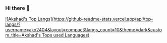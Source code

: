 ### Hi there 👋

<!--
**akx2404/akx2404** is a ✨ _special_ ✨ repository because its `README.md` (this file) appears on your GitHub profile.

Here are some ideas to get you started:

- 🔭 I’m currently working on ...
- 🌱 I’m currently learning ...
- 👯 I’m looking to collaborate on ...
- 🤔 I’m looking for help with ...
- 💬 Ask me about ...
- 📫 How to reach me: ...
- 😄 Pronouns: ...
- ⚡ Fun fact: ...
-->

[![Akshad's Top Langs](https://github-readme-stats.vercel.app/api/top-langs/?username=akx2404&layout=compact&langs_count=10&theme=dark&custom_title=Akshad's Tops used Languages)](https://github.com/akx2404/github-readme-stats)



